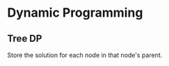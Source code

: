 Dynamic Programming
===================
Tree DP
-------
Store the solution for each node in that node's parent. 